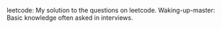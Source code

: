 leetcode:
My solution to the questions on leetcode.
Waking-up-master:
Basic knowledge often asked in interviews.
